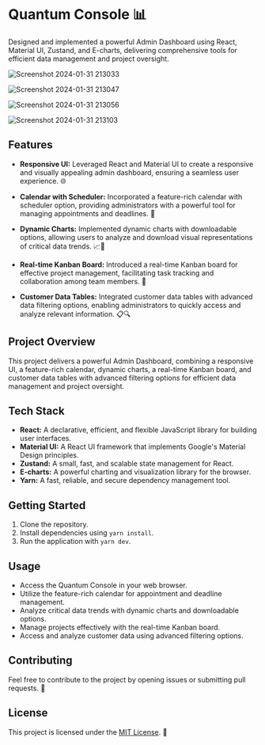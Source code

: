 

# Quantum Console 📊

Designed and implemented a powerful Admin Dashboard using React, Material UI, Zustand, and E-charts, delivering comprehensive tools for efficient data management and project oversight.

![Screenshot 2024-01-31 213033](https://github.com/Hrithik0112/Quantum-Console/assets/122002784/17a70535-483f-4fc0-a3b4-93f24e65fd3b)

![Screenshot 2024-01-31 213047](https://github.com/Hrithik0112/Quantum-Console/assets/122002784/157f240d-456c-41c9-8bf7-129e8684a300)

![Screenshot 2024-01-31 213056](https://github.com/Hrithik0112/Quantum-Console/assets/122002784/4a36e008-2d56-4a39-be36-c04bd94cd9c5)

![Screenshot 2024-01-31 213103](https://github.com/Hrithik0112/Quantum-Console/assets/122002784/42696aa9-f2c6-451b-89f4-5fc24261bdcb)



## Features

- **Responsive UI:** Leveraged React and Material UI to create a responsive and visually appealing admin dashboard, ensuring a seamless user experience. 🌐

- **Calendar with Scheduler:** Incorporated a feature-rich calendar with scheduler option, providing administrators with a powerful tool for managing appointments and deadlines. 📅

- **Dynamic Charts:** Implemented dynamic charts with downloadable options, allowing users to analyze and download visual representations of critical data trends. 📈💾

- **Real-time Kanban Board:** Introduced a real-time Kanban board for effective project management, facilitating task tracking and collaboration among team members. 📌

- **Customer Data Tables:** Integrated customer data tables with advanced data filtering options, enabling administrators to quickly access and analyze relevant information. 📋🔍

## Project Overview

This project delivers a powerful Admin Dashboard, combining a responsive UI, a feature-rich calendar, dynamic charts, a real-time Kanban board, and customer data tables with advanced filtering options for efficient data management and project oversight.

## Tech Stack

- **React:** A declarative, efficient, and flexible JavaScript library for building user interfaces.
- **Material UI:** A React UI framework that implements Google's Material Design principles.
- **Zustand:** A small, fast, and scalable state management for React.
- **E-charts:** A powerful charting and visualization library for the browser.
- **Yarn:** A fast, reliable, and secure dependency management tool.

## Getting Started

1. Clone the repository.
2. Install dependencies using `yarn install`.
3. Run the application with `yarn dev`.

## Usage

- Access the Quantum Console in your web browser.
- Utilize the feature-rich calendar for appointment and deadline management.
- Analyze critical data trends with dynamic charts and downloadable options.
- Manage projects effectively with the real-time Kanban board.
- Access and analyze customer data using advanced filtering options.

## Contributing

Feel free to contribute to the project by opening issues or submitting pull requests. 🤝

## License

This project is licensed under the [MIT License](LICENSE). 📄

